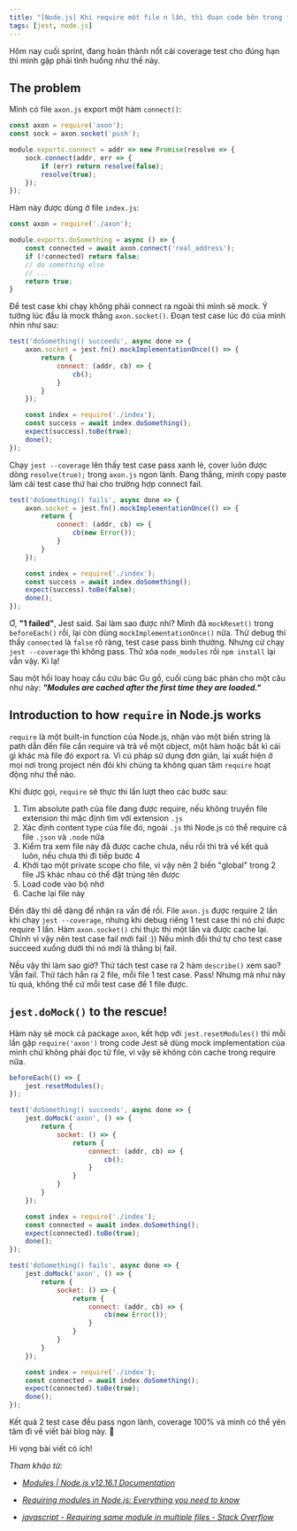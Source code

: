 ```yaml
---
title: "[Node.js] Khi require một file n lần, thì đoạn code bên trong file đó chạy bao nhiêu lần?"
tags: [jest, node.js]
---
```


Hôm nay cuối sprint, đang hoàn thành nốt cái coverage test cho đúng hạn thì mình gặp phải tình huống như thế này.

<!-- truncate -->

## The problem

Mình có file `axon.js` export một hàm `connect()`:

```javascript
const axon = require('axon');
const sock = axon.socket('push');

module.exports.connect = addr => new Promise(resolve => {
    sock.connect(addr, err => {
        if (err) return resolve(false);
        resolve(true);
    });
});
```

Hàm này được dùng ở file `index.js`:

```javascript
const axon = require('./axon');

module.exports.doSomething = async () => {
    const connected = await axon.connect('real_address');
    if (!connected) return false;
    // do something else
    // ...
    return true;
}
```

Để test case khi chạy không phải connect ra ngoài thì mình sẽ mock. Ý tưởng lúc đầu là mock thằng `axon.socket()`. Đoạn test case lúc đó của mình nhìn như sau:

```javascript
test('doSomething() succeeds', async done => {
    axon.socket = jest.fn().mockImplementationOnce(() => {
        return {
            connect: (addr, cb) => {
                cb();
            }
        }
    });

    const index = require('./index');
    const success = await index.doSomething();
    expect(success).toBe(true);
    done();
});
```

Chạy `jest --coverage` lên thấy test case pass xanh lè, cover luôn được dòng `resolve(true);` trong `axon.js` ngon lành. Đang thắng, mình copy paste làm cái test case thứ hai cho trường hợp connect fail.

```javascript
test('doSomething() fails', async done => {
    axon.socket = jest.fn().mockImplementationOnce(() => {
        return {
            connect: (addr, cb) => {
                cb(new Error());
            }
        }
    });

    const index = require('./index');
    const success = await index.doSomething();
    expect(success).toBe(false);
    done();
});
```

Ơ, **"1 failed"**, Jest said. Sai làm sao được nhỉ? Mình đã `mockReset()` trong `beforeEach()` rồi, lại còn dùng `mockImplementationOnce()` nữa. Thử debug thì thấy `connected` là `false` rõ ràng, test case pass bình thường. Nhưng cứ chạy `jest --coverage` thì không pass. Thử xóa `node_modules` rồi `npm install` lại vẫn vậy. Kì lạ!

Sau một hồi loay hoay cầu cứu bác Gu gồ, cuối cùng bác phán cho một câu như này: ***"Modules are cached after the first time they are loaded."***

## Introduction to how `require` in Node.js works

`require` là một built-in function của Node.js, nhận vào một biến string là path dẫn đến file cần require và trả về một object, một hàm hoặc bất kì cái gì khác mà file đó export ra. Vì cú pháp sử dụng đơn giản, lại xuất hiện ở mọi nơi trong project nên đôi khi chúng ta không quan tâm `require` hoạt động như thế nào.

Khi được gọi, `require` sẽ thực thi lần lượt theo các bước sau:

1. Tìm absolute path của file đang được require, nếu không truyền file extension thì mặc định tìm với extension `.js`
2. Xác định content type của file đó, ngoài `.js` thì Node.js có thể require cả file `.json` và `.node` nữa
3. Kiểm tra xem file này đã được cache chưa, nếu rồi thì trả về kết quả luôn, nếu chưa thì đi tiếp bước 4
4. Khởi tạo một private scope cho file, vì vậy nên 2 biến "global" trong 2 file JS khác nhau có thể đặt trùng tên được
5. Load code vào bộ nhớ
6. Cache lại file này

Đến đây thì dễ dàng để nhận ra vấn đề rồi. File `axon.js` được require 2 lần khi chạy `jest --coverage`, nhưng khi debug riêng 1 test case thì nó chỉ được require 1 lần. Hàm `axon.socket()` chỉ thực thi một lần và được cache lại. Chính vì vậy nên test case fail mới fail :)) Nếu mình đổi thứ tự cho test case succeed xuống dưới thì nó mới là thằng bị fail.

Nếu vậy thì làm sao giờ? Thử tách test case ra 2 hàm `describe()` xem sao? Vẫn fail. Thử tách hẳn ra 2 file, mỗi file 1 test case. Pass! Nhưng mà như này tù quá, không thể cứ mỗi test case để 1 file được.

## `jest.doMock()` to the rescue!

Hàm này sẽ mock cả package `axon`, kết hợp với `jest.resetModules()` thì mỗi lần gặp `require('axon')` trong code Jest sẽ dùng mock implementation của mình chứ không phải đọc từ file, vì vậy sẽ không còn cache trong require nữa.

```javascript
beforeEach(() => {
    jest.resetModules();
});

test('doSomething() succeeds', async done => {
    jest.doMock('axon', () => {
        return {
            socket: () => {
                return {
                    connect: (addr, cb) => {
                        cb();
                    }
                }
            }
        }
    });

    const index = require('./index');
    const connected = await index.doSomething();
    expect(connected).toBe(true);
    done();
});

test('doSomething() fails', async done => {
    jest.doMock('axon', () => {
        return {
            socket: () => {
                return {
                    connect: (addr, cb) => {
                        cb(new Error());
                    }
                }
            }
        }
    });

    const index = require('./index');
    const connected = await index.doSomething();
    expect(connected).toBe(true);
    done();
});
```

Kết quả 2 test case đều pass ngon lành, coverage 100% và mình có thể yên tâm đi về viết bài blog này. 🎉

Hi vọng bài viết có ích!

*Tham khảo từ:*

- _[Modules \| Node.js v12.16.1 Documentation](https://nodejs.org/dist/latest-v12.x/docs/api/modules.html#modules_require_id)_

- _[Requiring modules in Node.js: Everything you need to know](https://www.freecodecamp.org/news/requiring-modules-in-node-js-everything-you-need-to-know-e7fbd119be8/)_

- _[javascript - Requiring same module in multiple files - Stack Overflow](https://stackoverflow.com/a/30038787/8943850)_
